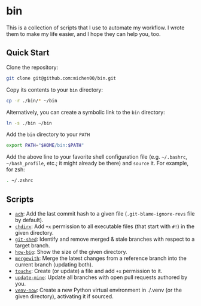 # bin

This is a collection of scripts that I use to automate my workflow. I wrote them to make my life easier, and I hope they can help you, too.

## Quick Start

Clone the repository:

```sh
git clone git@github.com:michen00/bin.git
```

Copy its contents to your `bin` directory:

```sh
cp -r ./bin/* ~/bin
```

Alternatively, you can create a symbolic link to the `bin` directory:

```sh
ln -s ./bin ~/bin
```

Add the `bin` directory to your `PATH`

```sh
export PATH="$HOME/bin:$PATH"
```

Add the above line to your favorite shell configuration file (e.g. `~/.bashrc`, `~/bash_profile`, etc.; it might already be there) and `source` it. For example, for zsh:

```sh
. ~/.zshrc
```

## Scripts

- [`ach`](ach): Add the last commit hash to a given file (`.git-blame-ignore-revs` file by default).
- [`chdirx`](chdirx): Add `+x` permission to all executable files (that start with `#!`) in the given directory.
- [`git-shed`](git-shed): Identify and remove merged & stale branches with respect to a target branch.
- [`how-big`](how-big): Show the size of the given directory.
- [`mergewith`](mergewith): Merge the latest changes from a reference branch into the current branch (updating both).
- [`touchx`](touchx): Create (or update) a file and add `+x` permission to it.
- [`update-mine`](update-mine): Update all branches with open pull requests authored by you.
- [`venv-now`](venv-now): Create a new Python virtual environment in ./.venv (or the given directory), activating it if sourced.
